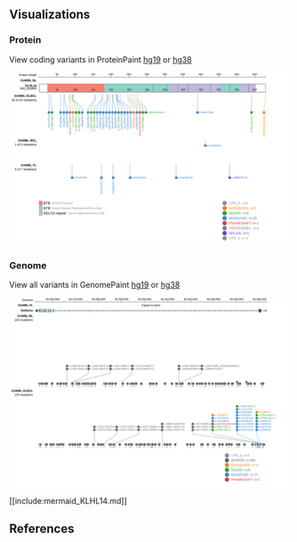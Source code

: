 ## Visualizations
### Protein
View coding variants in ProteinPaint [hg19](https://morinlab.github.io/LLMPP/GAMBL/KLHL14_protein.html)  or [hg38](https://morinlab.github.io/LLMPP/GAMBL/KLHL14_protein_hg38.html)

![](images/proteinpaint/KLHL14_NM_020805.svg)

### Genome
View all variants in GenomePaint [hg19](https://morinlab.github.io/LLMPP/GAMBL/KLHL14.html)  or [hg38](https://morinlab.github.io/LLMPP/GAMBL/KLHL14_hg38.html)

![](images/proteinpaint/KLHL14.svg)

[[include:mermaid_KLHL14.md]]

## References


